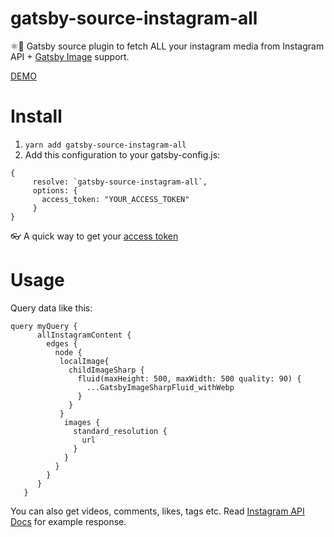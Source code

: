# gatsby-source-instagram-all
⚛️📸 Gatsby source plugin to fetch ALL your instagram media from Instagram API + [Gatsby Image](https://www.gatsbyjs.org/packages/gatsby-image/) support.

[DEMO](https://gatsby-instagram.netlify.com)

# Install
 1. ```yarn add gatsby-source-instagram-all```
 2. Add this configuration to your gatsby-config.js:
 ```
 {
      resolve: `gatsby-source-instagram-all`,
      options: {
        access_token: "YOUR_ACCESS_TOKEN"
      }
 }
 ```
 👓 A quick way to get your [access token](http://instagram.pixelunion.net/)
# Usage
Query data like this:

 ```
 query myQuery {
       allInstagramContent {
         edges {
           node {
            localImage{ 
              childImageSharp {
                fluid(maxHeight: 500, maxWidth: 500 quality: 90) {
                  ...GatsbyImageSharpFluid_withWebp
                }
              }
            }
             images {
               standard_resolution {
                 url
               }
             }
           }
         }
       }
    }
 ```
 You can also get videos, comments, likes, tags etc. Read [Instagram API Docs](https://www.instagram.com/developer/endpoints/users/) for example response.
